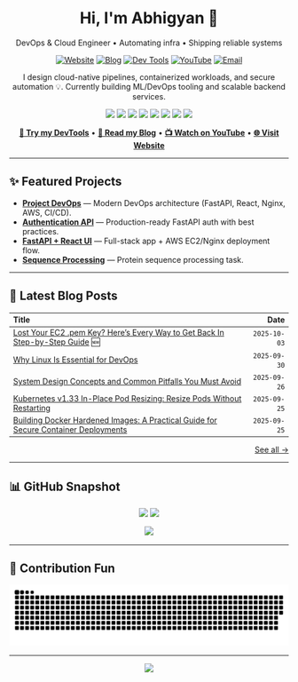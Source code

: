 <!--
  Abhigyan's modern GitHub Profile README
-->

<!-- HERO -->
<h1 align="center">Hi, I'm Abhigyan 👋</h1>
<p align="center">
  DevOps & Cloud Engineer • Automating infra • Shipping reliable systems
</p>

<p align="center">
  <a href="https://projectdevops.in"><img alt="Website" src="https://img.shields.io/badge/Website-projectdevops.in-0ea5e9?style=for-the-badge&logo=google-chrome&logoColor=white"></a>
  <a href="https://blogs.projectdevops.in"><img alt="Blog" src="https://img.shields.io/badge/Blog-blogs.projectdevops.in-16a34a?style=for-the-badge&logo=hashnode&logoColor=white"></a>
  <a href="https://tools.projectdevops.in"><img alt="Dev Tools" src="https://img.shields.io/badge/DevTools-tools.projectdevops.in-f59e0b?style=for-the-badge&logo=vercel&logoColor=white"></a>
  <a href="https://youtube.com/projectdevops709"><img alt="YouTube" src="https://img.shields.io/badge/YouTube-ProjectDevOps709-ff0000?style=for-the-badge&logo=youtube&logoColor=white"></a>
  <a href="mailto:connect@projectdevops.in"><img alt="Email" src="https://img.shields.io/badge/Email-connect%40projectdevops.in-f43f5e?style=for-the-badge&logo=gmail&logoColor=white"></a>
</p>

<!-- QUICK SUMMARY -->
<p align="center">
  I design cloud-native pipelines, containerized workloads, and secure automation 💡.
  Currently building ML/DevOps tooling and scalable backend services.
</p>

<!-- KEY STACK (compact badge grid) -->
<p align="center">
  <img src="https://img.shields.io/badge/AWS-232F3E?style=flat&logo=amazonaws&logoColor=white" />
  <img src="https://img.shields.io/badge/Docker-2496ED?style=flat&logo=docker&logoColor=white" />
  <img src="https://img.shields.io/badge/Kubernetes-326CE5?style=flat&logo=kubernetes&logoColor=white" />
  <img src="https://img.shields.io/badge/Terraform-7B42BC?style=flat&logo=terraform&logoColor=white" />
  <img src="https://img.shields.io/badge/FastAPI-009688?style=flat&logo=fastapi&logoColor=white" />
  <img src="https://img.shields.io/badge/MongoDB-47A248?style=flat&logo=mongodb&logoColor=white" />
  <img src="https://img.shields.io/badge/Jenkins-D24939?style=flat&logo=jenkins&logoColor=white" />
  <img src="https://img.shields.io/badge/Git-111827?style=flat&logo=git&logoColor=white" />
</p>

<!-- HIGHLIGHTS / CTA -->
<p align="center">
  <a href="https://tools.projectdevops.in"><b>🚀 Try my DevTools</b></a> •
  <a href="https://blogs.projectdevops.in"><b>📝 Read my Blog</b></a> •
  <a href="https://youtube.com/projectdevops709"><b>📺 Watch on YouTube</b></a> •
  <a href="https://projectdevops.in"><b>🌐 Visit Website</b></a>
</p>

---

## ✨ Featured Projects

- **[Project DevOps](https://github.com/abhigyan-709/project_devops)** — Modern DevOps architecture (FastAPI, React, Nginx, AWS, CI/CD).
- **[Authentication API](https://github.com/abhigyan-709/authentication_project)** — Production-ready FastAPI auth with best practices.
- **[FastAPI + React UI](https://github.com/abhigyan-709/fastapi_projects)** — Full-stack app + AWS EC2/Nginx deployment flow.
- **[Sequence Processing](https://github.com/abhigyan-709/sequence-processing)** — Protein sequence processing task.

---

## 📝 Latest Blog Posts

<!-- BLOG-POST-LIST:START -->
<table>
  <thead>
    <tr>
      <th align='left'>Title</th>
      <th align='right'>Date</th>
    </tr>
  </thead>
  <tbody>
<tr><td><a href="https://blogs.projectdevops.in/b/68df4205579aa7bcbf79c4df-lostyourec2pemkeyhereseverywaytogetbackinstep-by-stepguide">Lost Your EC2 .pem Key? Here’s Every Way to Get Back In Step-by-Step Guide</a> <span>🆕</span></td><td align="right"><code>2025-10-03</code></td></tr>
<tr><td><a href="https://blogs.projectdevops.in/b/68db4f1be38bed46d0ee8f64-whylinuxisessentialfordevops">Why Linux Is Essential for DevOps</a></td><td align="right"><code>2025-09-30</code></td></tr>
<tr><td><a href="https://blogs.projectdevops.in/b/68d6f46c5054c4a2294fa2c3-systemdesignconceptsandcommonpitfallsyoumustavoid">System Design Concepts and Common Pitfalls You Must Avoid</a></td><td align="right"><code>2025-09-26</code></td></tr>
<tr><td><a href="https://blogs.projectdevops.in/b/68d596d1afc0e6a25969e109-kubernetesv133in-placepodresizingresizepodswithoutrestarting">Kubernetes v1.33 In-Place Pod Resizing: Resize Pods Without Restarting</a></td><td align="right"><code>2025-09-25</code></td></tr>
<tr><td><a href="https://blogs.projectdevops.in/b/68d5927bafc0e6a25969e107-buildingdockerhardenedimagesapracticalguideforsecurecontainerdeployments">Building Docker Hardened Images: A Practical Guide for Secure Container Deployments</a></td><td align="right"><code>2025-09-25</code></td></tr>
  </tbody>
</table>
<!-- BLOG-POST-LIST:END -->

<p align="right">
  <a href="https://blogs.projectdevops.in">See all →</a>
</p>

---

## 📊 GitHub Snapshot

<p align="center">
  <img src="https://github-readme-stats.vercel.app/api?username=abhigyan-709&show_icons=true&theme=merko" height="150" />
  <img src="https://github-readme-stats.vercel.app/api/top-langs/?username=abhigyan-709&layout=compact&theme=merko" height="150" />
</p>

<p align="center">
  <a href="https://github-profile-trophy.vercel.app/?username=abhigyan-709&theme=juicyfresh">
    <img src="https://github-profile-trophy.vercel.app/?username=abhigyan-709&theme=juicyfresh&margin-w=8&margin-h=8&row=1" />
  </a>
</p>

---

## 🧩 Contribution Fun

<picture>
  <img alt="GitHub Contribution Snake (Ocean Theme)" src="https://raw.githubusercontent.com/abhigyan-709/snake-github/main/output/github-contribution-snake-ocean.svg" />
</picture>

---

<p align="center">
  <img src="https://quotes-github-readme.vercel.app/api?type=horizontal&theme=radical" />
</p>

